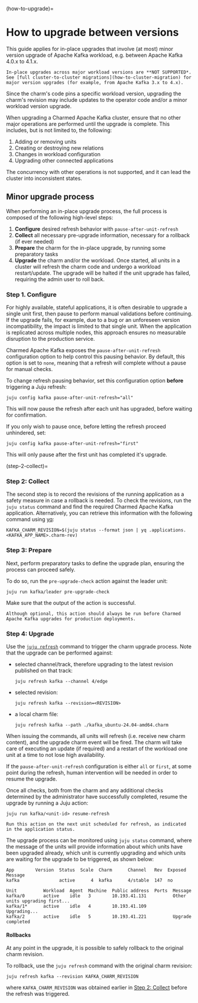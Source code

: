 (how-to-upgrade)=
# How to upgrade between versions

This guide applies for in-place upgrades that involve (at most) minor version upgrade of Apache Kafka workload, e.g. between Apache Kafka 4.0.x to 4.1.x.

```{warning}
In-place upgrades across major workload versions are **NOT SUPPORTED*.
See [full cluster-to-cluster migrations](how-to-cluster-migration) for major version upgrades (for example, from Apache Kafka 3.x to 4.x).
```

Since the charm's code pins a specific workload version, upgrading the charm's revision may include updates to the operator code and/or a minor workload version upgrade.

When upgrading a Charmed Apache Kafka cluster, ensure that no other major operations are performed until the upgrade is complete. This includes, but is not limited to, the following:

1. Adding or removing units
2. Creating or destroying new relations
3. Changes in workload configuration
4. Upgrading other connected applications

The concurrency with other operations is not supported, and it can lead the cluster into inconsistent states.

## Minor upgrade process

When performing an in-place upgrade process, the full process is composed of the following high-level steps:

1. **Configure** desired refresh behavior with `pause-after-unit-refresh`
2. **Collect** all necessary pre-upgrade information, necessary for a rollback (if ever needed)
3. **Prepare** the charm for the in-place upgrade, by running some preparatory tasks 
4. **Upgrade** the charm and/or the workload. Once started, all units in a cluster will refresh the charm code and undergo a workload restart/update. The upgrade will be halted if the unit upgrade has failed, requiring the admin user to roll back.

### Step 1. Configure

For highly available, stateful applications, it is often desirable to upgrade a single unit first, then pause to perform manual validations before continuing. If the upgrade fails, for example, due to a bug or an unforeseen version incompatibility, the impact is limited to that single unit. When the application is replicated across multiple nodes, this approach ensures no measurable disruption to the production service.

Charmed Apache Kafka exposes the `pause-after-unit-refresh` configuration option to help control this pausing behavior. By default, this option is set to `none`, meaning that a refresh will complete without a pause for manual checks.

To change refresh pausing behavior, set this configuration option **before** triggering a Juju refresh:

```shell
juju config kafka pause-after-unit-refresh="all"
```

This will now pause the refresh after each unit has upgraded, before waiting for confirmation.

If you only wish to pause once, before letting the refresh proceed unhindered, set:

```shell
juju config kafka pause-after-unit-refresh="first"
```

This will only pause after the first unit has completed it's upgrade.

(step-2-collect)=
### Step 2: Collect

The second step is to record the revisions of the running application as a safety measure in case a rollback is needed. To check the revisions, run the `juju status` command and find the required Charmed Apache Kafka application. Alternatively, you can retrieve this information with the following command using [yq](https://snapcraft.io/install/yq/ubuntu):

```shell
KAFKA_CHARM_REVISION=$(juju status --format json | yq .applications.<KAFKA_APP_NAME>.charm-rev)
```

### Step 3: Prepare

Next, perform preparatory tasks to define the upgrade plan, ensuring the process can proceed safely.

To do so, run the `pre-upgrade-check` action against the leader unit:

```shell
juju run kafka/leader pre-upgrade-check 
```

Make sure that the output of the action is successful.

```{note}
Although optional, this action should always be run before Charmed Apache Kafka upgrades for production deployments.
```

### Step 4: Upgrade

Use the [`juju refresh`](https://juju.is/docs/juju/juju-refresh) command to trigger the charm upgrade process.
Note that the upgrade can be performed against:

* selected channel/track, therefore upgrading to the latest revision published on that track:

  ```shell
  juju refresh kafka --channel 4/edge
  ```
* selected revision:

  ```shell
  juju refresh kafka --revision=<REVISION>
  ```
* a local charm file:

  ```shell
  juju refresh kafka --path ./kafka_ubuntu-24.04-amd64.charm
  ```

When issuing the commands, all units will refresh (i.e. receive new charm content), and the upgrade charm event will be fired. The charm will take care of executing an update (if required) and a restart of the workload one unit at a time to not lose high availability. 

If the `pause-after-unit-refresh` configuration is either `all` or `first`, at some point during the refresh, human intervention will be needed in order to resume the upgrade.

Once all checks, both from the charm and any additional checks determined by the administrator have successfully completed, resume the upgrade by running a Juju action:

```shell
juju run kafka/<unit-id> resume-refresh
```

```{note}
Run this action on the next unit scheduled for refresh, as indicated in the application status.
```

The upgrade process can be monitored using `juju status` command, where the message of the units will provide information about which units have been upgraded already, which unit is currently upgrading and which units are waiting for the upgrade to be triggered, as shown below: 

```shell
App        Version  Status  Scale  Charm      Channel   Rev  Exposed  Message
kafka               active      4  kafka      4/stable  147  no

Unit          Workload  Agent  Machine  Public address  Ports  Message
kafka/0       active    idle   3        10.193.41.131          Other units upgrading first...
kafka/1*      active    idle   4        10.193.41.109          Upgrading...
kafka/2       active    idle   5        10.193.41.221          Upgrade completed
```

#### Rollbacks

At any point in the upgrade, it is possible to safely rollback to the original charm revision.

To rollback, use the `juju refresh` command with the original charm revision:

```shell
juju refresh kafka --revision KAFKA_CHARM_REVISION
```

where `KAFKA_CHARM_REVISION` was obtained earlier in [Step 2: Collect](step-2-collect) before the refresh was triggered.
